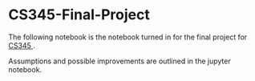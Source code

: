# CS345-Final-Project

The following notebook is the notebook turned in for the final project for [CS345 ](https://github.com/asabenhur/CS345/tree/master/fall22).

Assumptions and possible improvements are outlined in the jupyter notebook.
